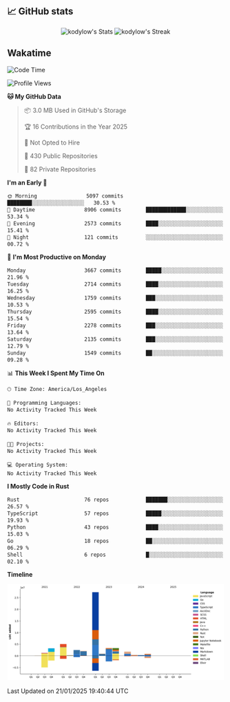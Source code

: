 ## 📈 GitHub stats
<!--START_SECTION:github-->
<div class="badges-githubstats">
  <p align="center">
    <img src="https://github-readme-stats.vercel.app/api?username=kodylow&theme=tokyonight&show_icons=true&hide_border=true&count_private=true" alt="kodylow's Stats" height="165">
    <img src="https://github-readme-streak-stats.herokuapp.com/?user=kodylow&theme=tokyonight&hide_border=true" alt="kodylow's Streak" height="165">
  </p>
</div>
<!--END_SECTION:github-->

## Wakatime 
<!--START_SECTION:waka-->
![Code Time](http://img.shields.io/badge/Code%20Time-1%2C292%20hrs%2052%20mins-blue)

![Profile Views](http://img.shields.io/badge/Profile%20Views-1-blue)

**🐱 My GitHub Data** 

> 📦 3.0 MB Used in GitHub's Storage 
 > 
> 🏆 16 Contributions in the Year 2025
 > 
> 🚫 Not Opted to Hire
 > 
> 📜 430 Public Repositories 
 > 
> 🔑 82 Private Repositories 
 > 
**I'm an Early 🐤** 

```text
🌞 Morning                5097 commits        ████████░░░░░░░░░░░░░░░░░   30.53 % 
🌆 Daytime                8906 commits        █████████████░░░░░░░░░░░░   53.34 % 
🌃 Evening                2573 commits        ████░░░░░░░░░░░░░░░░░░░░░   15.41 % 
🌙 Night                  121 commits         ░░░░░░░░░░░░░░░░░░░░░░░░░   00.72 % 
```
📅 **I'm Most Productive on Monday** 

```text
Monday                   3667 commits        █████░░░░░░░░░░░░░░░░░░░░   21.96 % 
Tuesday                  2714 commits        ████░░░░░░░░░░░░░░░░░░░░░   16.25 % 
Wednesday                1759 commits        ███░░░░░░░░░░░░░░░░░░░░░░   10.53 % 
Thursday                 2595 commits        ████░░░░░░░░░░░░░░░░░░░░░   15.54 % 
Friday                   2278 commits        ███░░░░░░░░░░░░░░░░░░░░░░   13.64 % 
Saturday                 2135 commits        ███░░░░░░░░░░░░░░░░░░░░░░   12.79 % 
Sunday                   1549 commits        ██░░░░░░░░░░░░░░░░░░░░░░░   09.28 % 
```


📊 **This Week I Spent My Time On** 

```text
🕑︎ Time Zone: America/Los_Angeles

💬 Programming Languages: 
No Activity Tracked This Week

🔥 Editors: 
No Activity Tracked This Week

🐱‍💻 Projects: 
No Activity Tracked This Week

💻 Operating System: 
No Activity Tracked This Week
```

**I Mostly Code in Rust** 

```text
Rust                     76 repos            ███████░░░░░░░░░░░░░░░░░░   26.57 % 
TypeScript               57 repos            █████░░░░░░░░░░░░░░░░░░░░   19.93 % 
Python                   43 repos            ████░░░░░░░░░░░░░░░░░░░░░   15.03 % 
Go                       18 repos            ██░░░░░░░░░░░░░░░░░░░░░░░   06.29 % 
Shell                    6 repos             █░░░░░░░░░░░░░░░░░░░░░░░░   02.10 % 
```



**Timeline**

![Lines of Code chart](https://raw.githubusercontent.com/Kodylow/Kodylow/master/assets/bar_graph.png)


 Last Updated on 21/01/2025 19:40:44 UTC
<!--END_SECTION:waka-->
